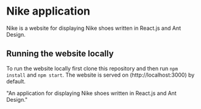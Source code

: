 # Nike application

Nike is a website for displaying Nike shoes written in React.js and Ant Design.
## Running the website locally

To run the website locally first clone this repository and then run `npm install` and `npm start`. The website is served on (http://localhost:3000) by default.

"An application for displaying Nike shoes written in React.js and Ant Design."
